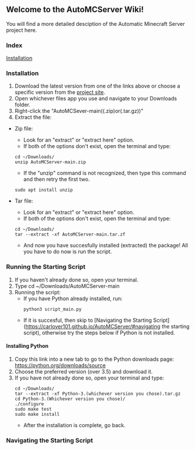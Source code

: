 ## Welcome to the AutoMCServer Wiki!

You will find a more detailed desciption of the Automatic Minecraft Server project here.

### Index
[Installation](https://carlover101.github.io/AutoMCServer/#installation)

### Installation

1. Download the latest version from one of the links above or choose a specific version from the [project site](https://github.com/Carlover101/AutoMCServer/releases).
2. Open whichever files app you use and navigate to your Downloads folder.
3. Right-click the "AutoMCSever-main((.zip)or(.tar.gz))"
4. Extract the file:

- Zip file:
  - Look for an "extract" or "extract here" option.
  - If both of the options don't exist, open the terminal and type:

  ```
  cd ~/Downloads/
  unzip AutoMCServer-main.zip
  ```

  - If the "unzip" command is not recognized, then type this command and then retry the first two.

  ```
  sudo apt install unzip
  ```

- Tar file:
  - Look for an "extract" or "extract here" option.
  - If both of the options don't exist, open the terminal and type:

  ```
  cd ~/Downloads/
  tar --extract -xf AutoMCServer-main.tar.zf
  ```
  - And now you have succesfully installed (extracted) the package! All you have to do now is run the script.

### Running the Starting Script

1. If you haven't already done so, open your terminal.
2. Type cd ~/Downloads/AutoMCServer-main
3. Running the script:
   - If you have Python already installed, run:
     ```
     python3 script_main.py
     ```
   - If it is succesful, then skip to [Navigating the Starting Script](https://carlover101.github.io/AutoMCServer/#navigating the starting script), otherwise try the steps below if Python is not installed.

#### Installing Python

1. Copy this link into a new tab to go to the Python downloads page: https://python.org/downloads/source
2. Choose the preferred version (over 3.5) and download it.
3. If you have not already done so, open your terminal and type:
   ```
   cd ~/Downloads/
   tar --extract -xf Python-3.(whichever version you chose).tar.gz
   cd Python-3.(Whichever version you chose)/
   ./configure
   sudo make test
   sudo make install
   ```
   - After the installation is complete, go back.


### Navigating the Starting Script
